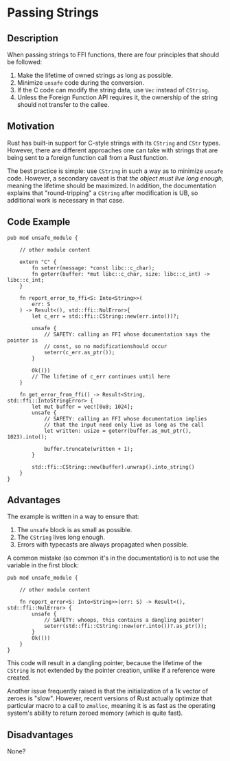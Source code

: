 # Passing Strings

## Description

When passing strings to FFI functions, there are four principles that should be
followed:

1. Make the lifetime of owned strings as long as possible.
2. Minimize `unsafe` code during the conversion.
3. If the C code can modify the string data, use `Vec` instead of `CString`.
4. Unless the Foreign Function API requires it, the ownership of the string
  should not transfer to the callee.

## Motivation

Rust has built-in support for C-style strings with its `CString` and `CStr`
types. However, there are different approaches one can take with strings that
are being sent to a foreign function call from a Rust function.

The best practice is simple: use `CString` in such a way as to minimize
`unsafe` code. However, a secondary caveat is that
*the object must live long enough*, meaning the lifetime should be maximized.
In addition, the documentation explains that "round-tripping" a `CString` after
modification is UB, so additional work is necessary in that case.

## Code Example

```rust,ignore
pub mod unsafe_module {

    // other module content

    extern "C" {
        fn seterr(message: *const libc::c_char);
        fn geterr(buffer: *mut libc::c_char, size: libc::c_int) -> libc::c_int;
    }

    fn report_error_to_ffi<S: Into<String>>(
        err: S
    ) -> Result<(), std::ffi::NulError>{
        let c_err = std::ffi::CString::new(err.into())?;

        unsafe {
            // SAFETY: calling an FFI whose documentation says the pointer is
            // const, so no modificationshould occur
            seterr(c_err.as_ptr());
        }

        Ok(())
        // The lifetime of c_err continues until here
    }

    fn get_error_from_ffi() -> Result<String, std::ffi::IntoStringError> {
        let mut buffer = vec![0u8; 1024];
        unsafe {
            // SAFETY: calling an FFI whose documentation implies
            // that the input need only live as long as the call
            let written: usize = geterr(buffer.as_mut_ptr(), 1023).into();

            buffer.truncate(written + 1);
        }

        std::ffi::CString::new(buffer).unwrap().into_string()
    }
}
```

## Advantages

The example is written in a way to ensure that:

1. The `unsafe` block is as small as possible.
2. The `CString` lives long enough.
3. Errors with typecasts are always propagated when possible.

A common mistake (so common it's in the documentation) is to not use the
variable in the first block:

```rust,ignore
pub mod unsafe_module {

    // other module content

    fn report_error<S: Into<String>>(err: S) -> Result<(), std::ffi::NulError> {
        unsafe {
            // SAFETY: whoops, this contains a dangling pointer!
            seterr(std::ffi::CString::new(err.into())?.as_ptr());
        }
        Ok(())
    }
}
```

This code will result in a dangling pointer, because the lifetime of the
`CString` is not extended by the pointer creation, unlike if a reference were
created.

Another issue frequently raised is that the initialization of a 1k vector of
zeroes is "slow". However, recent versions of Rust actually optimize that
particular macro to a call to `zmalloc`, meaning it is as fast as the operating
system's ability to return zeroed memory (which is quite fast).

## Disadvantages

None?
